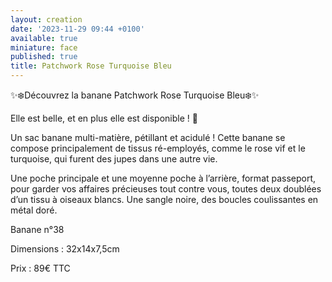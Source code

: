 ```yaml
---
layout: creation
date: '2023-11-29 09:44 +0100'
available: true
miniature: face
published: true
title: Patchwork Rose Turquoise Bleu
---
```


✨❄️Découvrez la banane Patchwork Rose Turquoise Bleu❄️✨

Elle est belle, et en plus elle est disponible ! 🥳

Un sac banane multi-matière, pétillant et acidulé ! 
Cette banane se compose principalement de tissus ré-employés, comme le rose vif et le turquoise, qui furent des jupes dans une autre vie. 

Une poche principale et une moyenne poche à l’arrière, format passeport, pour garder vos affaires précieuses tout contre vous, toutes deux doublées d’un tissu à oiseaux blancs.
Une sangle noire, des boucles coulissantes en métal doré.

Banane n°38 

Dimensions : 32x14x7,5cm

Prix : 89€ TTC
